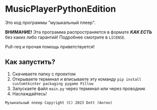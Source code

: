 # MusicPlayerPythonEdition
Это код программы "музыкальный плеер". 

**ВНИМАНИЕ!** Эта программа распространяется в формате ***КАК ЕСТЬ*** без каких либо гарантий! Подробнее смотрите в `LICENSE`.


Pull-req и прочая помощь приветствуется!

## Как запустить?

 1. Скачиваете папку с проектом
 2. Открываете терминал и вписываете эту команду `pip install customtkinter packaging pygame Pillow`
 3. Запускаете файл `main.py` через терминал или через проводник
 4. Наслаждайтесь!

`Музыкальный плеер Copyright (C) 2023 Dott (Антон)`
